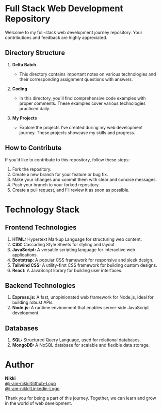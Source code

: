 # Full Stack Web Development Repository

Welcome to my full-stack web development journey repository. Your contributions and feedback are highly appreciated.

## Directory Structure

1. **Delta Batch**
    - This directory contains important notes on various technologies and their corresponding assignment questions with answers.

2. **Coding**
    - In this directory, you'll find comprehensive code examples with proper comments. These examples cover various technologies practiced daily.

3. **My Projects**
    - Explore the projects I've created during my web development journey. These projects showcase my skills and progress.

## How to Contribute

If you'd like to contribute to this repository, follow these steps:
1. Fork the repository.
2. Create a new branch for your feature or bug fix.
3. Make your changes and commit them with clear and concise messages.
4. Push your branch to your forked repository.
5. Create a pull request, and I'll review it as soon as possible.

# Technology Stack

## Frontend Technologies
1. **HTML:** Hypertext Markup Language for structuring web content.
2. **CSS:** Cascading Style Sheets for styling and layout.
3. **JavaScript:** A versatile scripting language for interactive web applications.
4. **Bootstrap:** A popular CSS framework for responsive and sleek design.
5. **Tailwind CSS:** A utility-first CSS framework for building custom designs.
6. **React:** A JavaScript library for building user interfaces.

## Backend Technologies
1. **Express.js:** A fast, unopinionated web framework for Node.js, ideal for building robust APIs.
2. **Node.js:** A runtime environment that enables server-side JavaScript development.

## Databases
1. **SQL:** Structured Query Language, used for relational databases.
2. **MongoDB:** A NoSQL database for scalable and flexible data storage.

# Author 
**Nikki**  
[@i-am-nikki](https://github.com/i-am-nikki/)[!Github-Logo](https://github.com/i-am-nikki/Full_Stack_Web_Dev_Repo/blob/main/assets/Github-Logo.png?raw=true)  
[@i-am-nikki](https://www.linkedin.com/in/i-am-nikki/)[!Linkedin-Logo](https://github.com/i-am-nikki/Full_Stack_Web_Dev_Repo/blob/main/assets/Linkedin%20Logo.jfif?raw=true)  

Thank you for being a part of this journey. Together, we can learn and grow in the world of web development.
